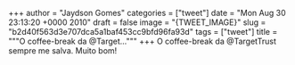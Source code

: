 
+++
author = "Jaydson Gomes"
categories = ["tweet"]
date = "Mon Aug 30 23:13:20 +0000 2010"
draft = false
image = "{TWEET_IMAGE}"
slug = "b2d40f563d3e707dca5a1baf453cc9bfd96fa93d"
tags = ["tweet"]
title = """O coffee-break da @Target..."""
+++
O coffee-break da @TargetTrust sempre me salva. Muito bom!
